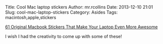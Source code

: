 Title: Cool Mac laptop stickers
Author: mr.rcollins
Date: 2013-12-10 21:01
Slug: cool-mac-laptop-stickers
Category: Asides
Tags: macintosh,apple,stickers

[61 Original Macbook Stickers That Make Your Laptop Even More Awesome](http://www.lifehack.org/articles/lifestyle/61-original-macbook-stickers-that-make-your-laptop-even-more-awesome.html)

I wish I had the creativity to come up with some of these!

